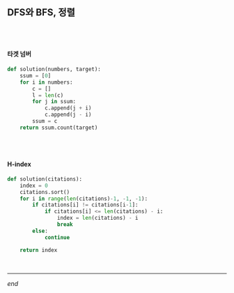 ## DFS와 BFS, 정렬

<br>

<br>

#### 타겟 넘버

```python
def solution(numbers, target):
    ssum = [0]
    for i in numbers:
        c = []
        l = len(c)
        for j in ssum:
            c.append(j + i)
            c.append(j - i)
        ssum = c
    return ssum.count(target)
```

<br>

<br>

#### H-index

```python
def solution(citations):
    index = 0
    citations.sort()
    for i in range(len(citations)-1, -1, -1):
        if citations[i] != citations[i-1]:
            if citations[i] <= len(citations) - i:
                index = len(citations) - i
                break
        else:
            continue

    return index
```

<br>

---

*end*